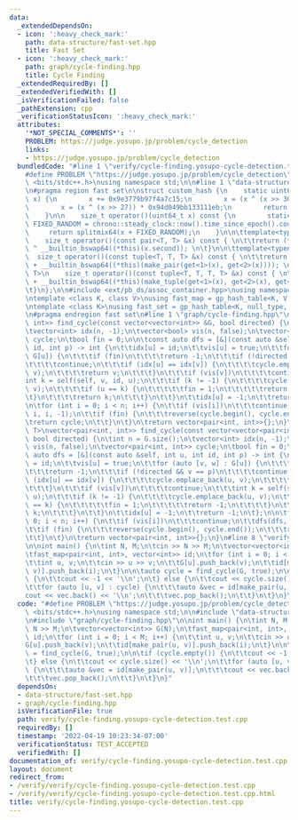 ```yaml
---
data:
  _extendedDependsOn:
  - icon: ':heavy_check_mark:'
    path: data-structure/fast-set.hpp
    title: Fast Set
  - icon: ':heavy_check_mark:'
    path: graph/cycle-finding.hpp
    title: Cycle Finding
  _extendedRequiredBy: []
  _extendedVerifiedWith: []
  _isVerificationFailed: false
  _pathExtension: cpp
  _verificationStatusIcon: ':heavy_check_mark:'
  attributes:
    '*NOT_SPECIAL_COMMENTS*': ''
    PROBLEM: https://judge.yosupo.jp/problem/cycle_detection
    links:
    - https://judge.yosupo.jp/problem/cycle_detection
  bundledCode: "#line 1 \"verify/cycle-finding.yosupo-cycle-detection.test.cpp\"\n\
    #define PROBLEM \"https://judge.yosupo.jp/problem/cycle_detection\"\n\n#include\
    \ <bits/stdc++.h>\nusing namespace std;\n\n#line 1 \"data-structure/fast-set.hpp\"\
    \n#pragma region fast set\n\nstruct custom_hash {\n    static uint64_t splitmix64(uint64_t\
    \ x) {\n        x += 0x9e3779b97f4a7c15;\n        x = (x ^ (x >> 30)) * 0xbf58476d1ce4e5b9;\n\
    \        x = (x ^ (x >> 27)) * 0x94d049bb133111eb;\n        return x ^ (x >> 31);\n\
    \    }\n\n    size_t operator()(uint64_t x) const {\n        static const uint64_t\
    \ FIXED_RANDOM = chrono::steady_clock::now().time_since_epoch().count();\n   \
    \     return splitmix64(x + FIXED_RANDOM);\n    }\n\n\ttemplate<typename T>\n\
    \    size_t operator()(const pair<T, T> &x) const { \n\t\treturn (*this)(x.first)\
    \ ^ __builtin_bswap64((*this)(x.second)); \n\t}\n\n\ttemplate<typename T>\n  \
    \  size_t operator()(const tuple<T, T, T> &x) const { \n\t\treturn (*this)(get<0>(x))\
    \ + __builtin_bswap64((*this)(make_pair(get<1>(x), get<2>(x)))); \n\t}\n\n\ttemplate<typename\
    \ T>\n    size_t operator()(const tuple<T, T, T, T> &x) const { \n\t\treturn (*this)(get<0>(x))\
    \ + __builtin_bswap64((*this)(make_tuple(get<1>(x), get<2>(x), get<3>(x)))); \n\
    \t}\n};\n\n#include <ext/pb_ds/assoc_container.hpp>\nusing namespace __gnu_pbds;\n\
    \ntemplate <class K, class V>\nusing fast_map = gp_hash_table<K, V, custom_hash>;\n\
    \ntemplate <class K>\nusing fast_set = gp_hash_table<K, null_type, custom_hash>;\n\
    \n#pragma endregion fast set\n#line 1 \"graph/cycle-finding.hpp\"\nvector<pair<int,\
    \ int>> find_cycle(const vector<vector<int>> &G, bool directed) {\n\tint n = G.size();\n\
    \tvector<int> idx(n, -1);\n\tvector<bool> vis(n, false);\n\tvector<pair<int, int>>\
    \ cycle;\n\tbool fin = 0;\n\n\tconst auto dfs = [&](const auto &self, int u, int\
    \ id, int p) -> int {\n\t\tidx[u] = id;\n\t\tvis[u] = true;\n\t\tfor (int v :\
    \ G[u]) {\n\t\t\tif (fin)\n\t\t\t\treturn -1;\n\t\t\tif (!directed && v == p)\n\
    \t\t\t\tcontinue;\n\t\t\tif (idx[u] == idx[v]) {\n\t\t\t\tcycle.emplace_back(u,\
    \ v);\n\t\t\t\treturn v;\n\t\t\t}\n\t\t\tif (vis[v])\n\t\t\t\tcontinue;\n\t\t\t\
    int k = self(self, v, id, u);\n\t\t\tif (k != -1) {\n\t\t\t\tcycle.emplace_back(u,\
    \ v);\n\t\t\t\tif (u == k) {\n\t\t\t\t\tfin = 1;\n\t\t\t\t\treturn -1;\n\t\t\t\
    \t}\n\t\t\t\treturn k;\n\t\t\t}\n\t\t}\n\t\tidx[u] = -1;\n\t\treturn -1;\n\t};\n\
    \n\tfor (int i = 0; i < n; i++) {\n\t\tif (vis[i])\n\t\t\tcontinue;\n\t\tdfs(dfs,\
    \ i, i, -1);\n\t\tif (fin) {\n\t\t\treverse(cycle.begin(), cycle.end());\n\t\t\
    \treturn cycle;\n\t\t}\n\t}\n\treturn vector<pair<int, int>>{};\n}\n\ntemplate<typename\
    \ T>\nvector<pair<int, int>> find_cycle(const vector<vector<pair<int, T>>> &G,\
    \ bool directed) {\n\tint n = G.size();\n\tvector<int> idx(n, -1);\n\tvector<bool>\
    \ vis(n, false);\n\tvector<pair<int, int>> cycle;\n\tbool fin = 0;\n\n\tconst\
    \ auto dfs = [&](const auto &self, int u, int id, int p) -> int {\n\t\tidx[u]\
    \ = id;\n\t\tvis[u] = true;\n\t\tfor (auto [v, w] : G[u]) {\n\t\t\tif (fin)\n\t\
    \t\t\treturn -1;\n\t\t\tif (!directed && v == p)\n\t\t\t\tcontinue;\n\t\t\tif\
    \ (idx[u] == idx[v]) {\n\t\t\t\tcycle.emplace_back(u, v);\n\t\t\t\treturn v;\n\
    \t\t\t}\n\t\t\tif (vis[v])\n\t\t\t\tcontinue;\n\t\t\tint k = self(self, v, id,\
    \ u);\n\t\t\tif (k != -1) {\n\t\t\t\tcycle.emplace_back(u, v);\n\t\t\t\tif (u\
    \ == k) {\n\t\t\t\t\tfin = 1;\n\t\t\t\t\treturn -1;\n\t\t\t\t}\n\t\t\t\treturn\
    \ k;\n\t\t\t}\n\t\t}\n\t\tidx[u] = -1;\n\t\treturn -1;\n\t};\n\n\tfor (int i =\
    \ 0; i < n; i++) {\n\t\tif (vis[i])\n\t\t\tcontinue;\n\t\tdfs(dfs, i, i, -1);\n\
    \t\tif (fin) {\n\t\t\treverse(cycle.begin(), cycle.end());\n\t\t\treturn cycle;\n\
    \t\t}\n\t}\n\treturn vector<pair<int, int>>{};\n}\n#line 8 \"verify/cycle-finding.yosupo-cycle-detection.test.cpp\"\
    \n\nint main() {\n\tint N, M;\n\tcin >> N >> M;\n\tvector<vector<int>> G(N);\n\
    \tfast_map<pair<int, int>, vector<int>> id;\n\tfor (int i = 0; i < M; i++) {\n\
    \t\tint u, v;\n\t\tcin >> u >> v;\n\t\tG[u].push_back(v);\n\t\tid[make_pair(u,\
    \ v)].push_back(i);\n\t}\n\n\tauto cycle = find_cycle(G, true);\n\n\tif (cycle.empty())\
    \ {\n\t\tcout << -1 << '\\n';\n\t} else {\n\t\tcout << cycle.size() << '\\n';\n\
    \t\tfor (auto [u, v] : cycle) {\n\t\t\tauto &vec = id[make_pair(u, v)];\n\t\t\t\
    cout << vec.back() << '\\n';\n\t\t\tvec.pop_back();\n\t\t}\n\t}\n}\n"
  code: "#define PROBLEM \"https://judge.yosupo.jp/problem/cycle_detection\"\n\n#include\
    \ <bits/stdc++.h>\nusing namespace std;\n\n#include \"data-structure/fast-set.hpp\"\
    \n#include \"graph/cycle-finding.hpp\"\n\nint main() {\n\tint N, M;\n\tcin >>\
    \ N >> M;\n\tvector<vector<int>> G(N);\n\tfast_map<pair<int, int>, vector<int>>\
    \ id;\n\tfor (int i = 0; i < M; i++) {\n\t\tint u, v;\n\t\tcin >> u >> v;\n\t\t\
    G[u].push_back(v);\n\t\tid[make_pair(u, v)].push_back(i);\n\t}\n\n\tauto cycle\
    \ = find_cycle(G, true);\n\n\tif (cycle.empty()) {\n\t\tcout << -1 << '\\n';\n\
    \t} else {\n\t\tcout << cycle.size() << '\\n';\n\t\tfor (auto [u, v] : cycle)\
    \ {\n\t\t\tauto &vec = id[make_pair(u, v)];\n\t\t\tcout << vec.back() << '\\n';\n\
    \t\t\tvec.pop_back();\n\t\t}\n\t}\n}"
  dependsOn:
  - data-structure/fast-set.hpp
  - graph/cycle-finding.hpp
  isVerificationFile: true
  path: verify/cycle-finding.yosupo-cycle-detection.test.cpp
  requiredBy: []
  timestamp: '2022-04-19 10:23:34-07:00'
  verificationStatus: TEST_ACCEPTED
  verifiedWith: []
documentation_of: verify/cycle-finding.yosupo-cycle-detection.test.cpp
layout: document
redirect_from:
- /verify/verify/cycle-finding.yosupo-cycle-detection.test.cpp
- /verify/verify/cycle-finding.yosupo-cycle-detection.test.cpp.html
title: verify/cycle-finding.yosupo-cycle-detection.test.cpp
---
```

